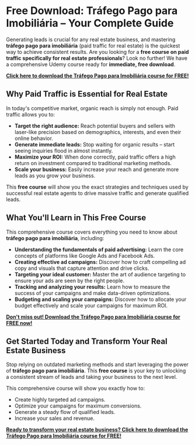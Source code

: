 # Free Download: Tráfego Pago para Imobiliária – Your Complete Guide

Generating leads is crucial for any real estate business, and mastering **tráfego pago para imobiliária** (paid traffic for real estate) is the quickest way to achieve consistent results. Are you looking for a **free course on paid traffic specifically for real estate professionals**? Look no further! We have a comprehensive Udemy course ready for **immediate, free download**.

[**Click here to download the Tráfego Pago para Imobiliária course for FREE!**](https://udemywork.com/trafego-pago-para-imobiliaria)

## Why Paid Traffic is Essential for Real Estate

In today's competitive market, organic reach is simply not enough. Paid traffic allows you to:

*   **Target the right audience:** Reach potential buyers and sellers with laser-like precision based on demographics, interests, and even their online behavior.
*   **Generate immediate leads:** Stop waiting for organic results – start seeing inquiries flood in almost instantly.
*   **Maximize your ROI:** When done correctly, paid traffic offers a high return on investment compared to traditional marketing methods.
*   **Scale your business:** Easily increase your reach and generate more leads as you grow your business.

This **free course** will show you the exact strategies and techniques used by successful real estate agents to drive massive traffic and generate qualified leads.

## What You'll Learn in This Free Course

This comprehensive course covers everything you need to know about **tráfego pago para imobiliária**, including:

*   **Understanding the fundamentals of paid advertising:** Learn the core concepts of platforms like Google Ads and Facebook Ads.
*   **Creating effective ad campaigns:** Discover how to craft compelling ad copy and visuals that capture attention and drive clicks.
*   **Targeting your ideal customer:** Master the art of audience targeting to ensure your ads are seen by the right people.
*   **Tracking and analyzing your results:** Learn how to measure the success of your campaigns and make data-driven optimizations.
*   **Budgeting and scaling your campaigns:** Discover how to allocate your budget effectively and scale your campaigns for maximum ROI.

[**Don't miss out! Download the Tráfego Pago para Imobiliária course for FREE now!**](https://udemywork.com/trafego-pago-para-imobiliaria)

## Get Started Today and Transform Your Real Estate Business

Stop relying on outdated marketing methods and start leveraging the power of **tráfego pago para imobiliária**. This **free course** is your key to unlocking a consistent stream of leads and taking your business to the next level.

This comprehensive course will show you exactly how to:

*   Create highly targeted ad campaigns.
*   Optimize your campaigns for maximum conversions.
*   Generate a steady flow of qualified leads.
*   Increase your sales and revenue.

[**Ready to transform your real estate business? Click here to download the Tráfego Pago para Imobiliária course for FREE!**](https://udemywork.com/trafego-pago-para-imobiliaria)

